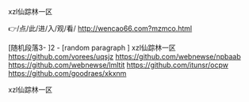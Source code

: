 
xzl仙踪林一区




👉/点/此/进/入/观/看/ http://wencao66.com?mzmco.html




[随机段落3-
]2 - [random paragraph
]
xzl仙踪林一区 https://github.com/vorees/uqsjz
https://github.com/webnewse/npbaab
https://github.com/webnewse/lmltit
https://github.com/itunsr/ocpw
https://github.com/goodraes/xkxnm





xzl仙踪林一区
